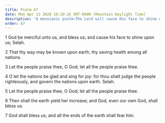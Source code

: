 ```yaml
---
title: Psalm 67
date: Mon Apr 13 2020 16:19:16 GMT-0600 (Mountain Daylight Time)
description: "A messianic psalm—The Lord will cause His face to shine upon men—He will judge and govern in righteousness."
order: 67
---
```


1 God be merciful unto us, and bless us; and cause his face to shine upon us; Selah.

2 That thy way may be known upon earth, thy saving health among all nations.

3 Let the people praise thee, O God; let all the people praise thee.

4 O let the nations be glad and sing for joy: for thou shalt judge the people righteously, and govern the nations upon earth. Selah.

5 Let the people praise thee, O God; let all the people praise thee.

6 Then shall the earth yield her increase; and God, even our own God, shall bless us.

7 God shall bless us; and all the ends of the earth shall fear him.
